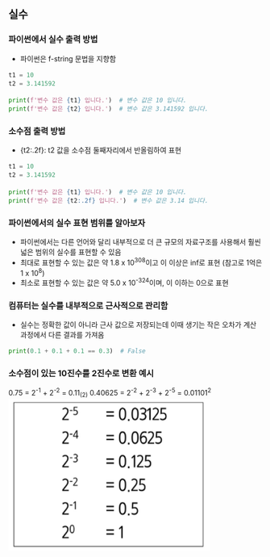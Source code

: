 ## 실수
### 파이썬에서 실수 출력 방법
- 파이썬은 f-string 문법을 지향함
~~~python
t1 = 10
t2 = 3.141592

print(f'변수 값은 {t1} 입니다.')  # 변수 값은 10 입니다.
print(f'변수 값은 {t2} 입니다.')  # 변수 값은 3.141592 입니다.
~~~

### 소수점 출력 방법
- {t2:.2f}: t2 값을 소수점 둘째자리에서 반올림하여 표현
~~~python
t1 = 10
t2 = 3.141592

print(f'변수 값은 {t1} 입니다.')  # 변수 값은 10 입니다.
print(f'변수 값은 {t2:.2f} 입니다.')  # 변수 값은 3.14 입니다.
~~~

### 파이썬에서의 실수 표현 범위를 알아보자
- 파이썬에서는 다른 언어와 달리 내부적으로 더 큰 규모의 자료구조를 사용해서 훨씬 넓은 범위의 실수를 표현할 수 있음
- 최대로 표현할 수 있는 값은 약 1.8 x 10<sup>308</sup>이고 이 이상은 inf로 표현
  (참고로 1억은 1 x 10<sup>8</sup>)
- 최소로 표현할 수 있는 값은 약 5.0 x 10<sup>-324</sup>이며, 이 이하는 0으로 표현

### 컴퓨터는 실수를 내부적으로 근사적으로 관리함
- 실수는 정확한 값이 아니라 근사 값으로 저장되는데 이때 생기는 작은 오차가 계산 과정에서 다른 결과를 가져옴
~~~python
print(0.1 + 0.1 + 0.1 == 0.3)  # False
~~~

### 소수점이 있는 10진수를 2진수로 변환 예시
0.75 = 2<sup>-1</sup> + 2<sup>-2</sup> = 0.11<sub>(2)</sub>
0.40625 = 2<sup>-2</sup> + 2<sup>-3</sup> + 2<sup>-5</sup> = 0.01101<sup>2</sup>
<img src="images/image_18.png" width="400" height="300">

